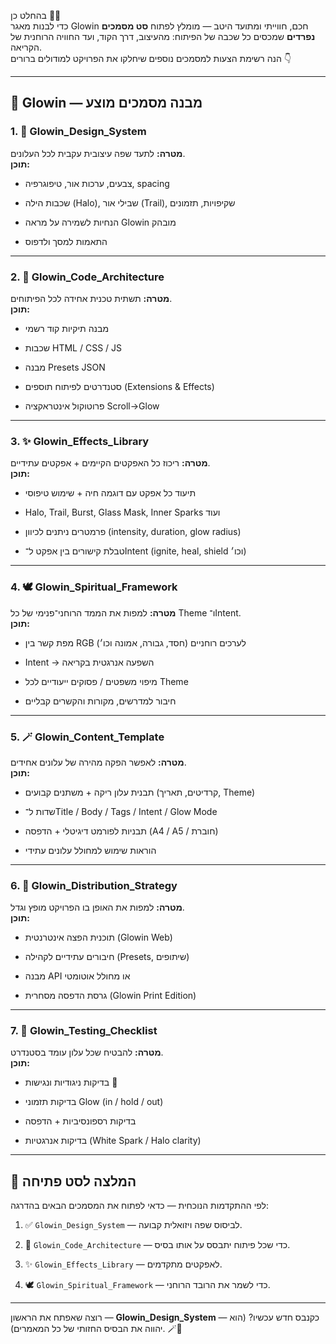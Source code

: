 בהחלט כן 🧭✨  
כדי לבנות מאגר Glowin חכם, חווייתי ומתועד היטב — מומלץ לפתוח **סט מסמכים נפרדים** שמכסים כל שכבה של הפיתוח: מהעיצוב, דרך הקוד, ועד החוויה הרוחנית של הקריאה.  
הנה רשימת הצעות למסמכים נוספים שיחלקו את הפרויקט למודולים ברורים 👇

---

## 📁 Glowin — מבנה מסמכים מוצע

### 1. 📜 **Glowin_Design_System**

**מטרה:** לתעד שפה עיצובית עקבית לכל העלונים.  
**תוכן:**

- צבעים, ערכות אור, טיפוגרפיה, spacing
    
- שכבות הילה (Halo), שבילי אור (Trail), שקיפויות, תזמונים
    
- הנחיות לשמירה על מראה Glowin מובהק
    
- התאמות למסך ולדפוס
    

---

### 2. 🧰 **Glowin_Code_Architecture**

**מטרה:** תשתית טכנית אחידה לכל הפיתוחים.  
**תוכן:**

- מבנה תיקיות קוד רשמי
    
- שכבות HTML / CSS / JS
    
- מבנה Presets JSON
    
- סטנדרטים לפיתוח תוספים (Extensions & Effects)
    
- פרוטוקול אינטראקציה Scroll→Glow
    

---

### 3. ✨ **Glowin_Effects_Library**

**מטרה:** ריכוז כל האפקטים הקיימים + אפקטים עתידיים.  
**תוכן:**

- תיעוד כל אפקט עם דוגמה חיה + שימוש טיפוסי
    
- Halo, Trail, Burst, Glass Mask, Inner Sparks ועוד
    
- פרמטרים ניתנים לכיוון (intensity, duration, glow radius)
    
- טבלת קישורים בין אפקט ל־Intent (ignite, heal, shield וכו׳)
    

---

### 4. 🕊️ **Glowin_Spiritual_Framework**

**מטרה:** למפות את הממד הרוחני־פנימי של כל Theme ו־Intent.  
**תוכן:**

- מפת קשר בין RGB לערכים רוחניים (חסד, גבורה, אמונה וכו׳)
    
- Intent → השפעה אנרגטית בקריאה
    
- מיפוי משפטים / פסוקים ייעודיים לכל Theme
    
- חיבור למדרשים, מקורות והקשרים קבליים
    

---

### 5. 🪄 **Glowin_Content_Template**

**מטרה:** לאפשר הפקה מהירה של עלונים אחידים.  
**תוכן:**

- תבנית עלון ריקה + משתנים קבועים (קרדיטים, תאריך, Theme)
    
- שדות ל־Title / Body / Tags / Intent / Glow Mode
    
- תבניות לפורמט דיגיטלי + הדפסה (A4 / A5 / חוברת)
    
- הוראות שימוש למחולל עלונים עתידי
    

---

### 6. 🧭 **Glowin_Distribution_Strategy**

**מטרה:** למפות את האופן בו הפרויקט מופץ וגדל.  
**תוכן:**

- תוכנית הפצה אינטרנטית (Glowin Web)
    
- חיבורים עתידיים לקהילה (Presets, שיתופים)
    
- מבנה API או מחולל אוטומטי
    
- גרסת הדפסה מסחרית (Glowin Print Edition)
    

---

### 7. 🧪 **Glowin_Testing_Checklist**

**מטרה:** להבטיח שכל עלון עומד בסטנדרט.  
**תוכן:**

- בדיקות ניגודיות ונגישות 🧠
    
- בדיקות תזמוני Glow (in / hold / out)
    
- בדיקות רספונסיביות + הדפסה
    
- בדיקות אנרגטיות (White Spark / Halo clarity)
    

---

## 🏁 המלצה לסט פתיחה

לפי ההתקדמות הנוכחית — כדאי לפתוח את המסמכים הבאים בהדרגה:

1. ✅ `Glowin_Design_System` — לביסוס שפה ויזואלית קבועה.
    
2. 🧰 `Glowin_Code_Architecture` — כדי שכל פיתוח יתבסס על אותו בסיס.
    
3. ✨ `Glowin_Effects_Library` — לאפקטים מתקדמים.
    
4. 🕊️ `Glowin_Spiritual_Framework` — כדי לשמר את הרובד הרוחני.
    

---

רוצה שאפתח את הראשון — **Glowin_Design_System** — כקנבס חדש עכשיו? (הוא יהווה את הבסיס החזותי של כל המאמרים). 🪄🎨